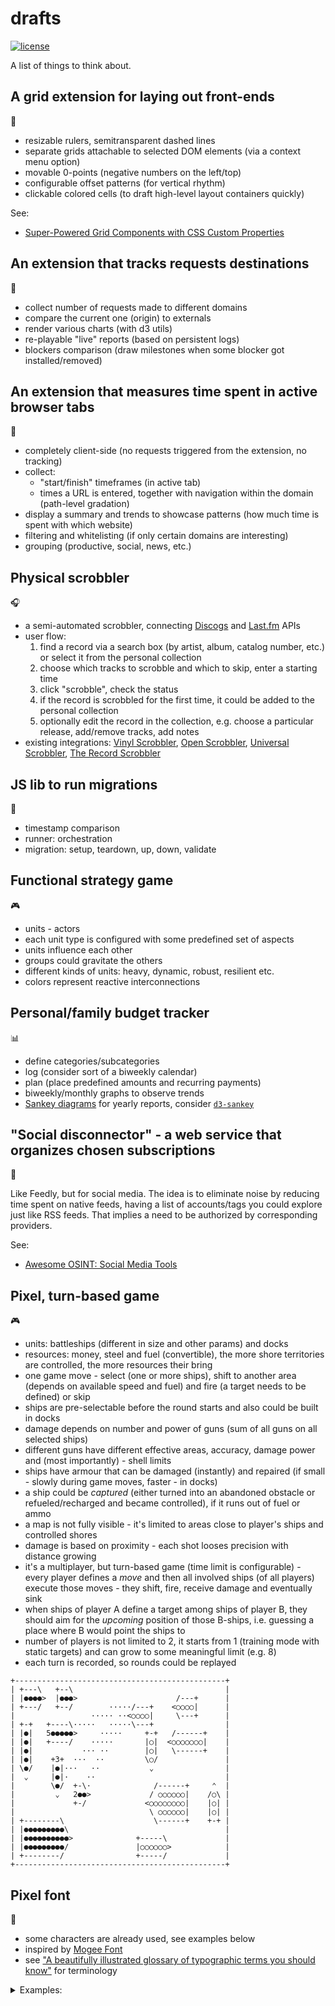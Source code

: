 # drafts

  [![license][license-image]][license-url]

A list of things to think about.

## A grid extension for laying out front-ends

🔧

* resizable rulers, semitransparent dashed lines
* separate grids attachable to selected DOM elements (via a context menu option)
* movable 0-points (negative numbers on the left/top)
* configurable offset patterns (for vertical rhythm)
* clickable colored cells (to draft high-level layout containers quickly)

See:

* [Super-Powered Grid Components with CSS Custom Properties](https://css-tricks.com/super-power-grid-components-with-css-custom-properties)

## An extension that tracks requests destinations

🔬

* collect number of requests made to different domains
* compare the current one (origin) to externals
* render various charts (with d3 utils)
* re-playable "live" reports (based on persistent logs)
* blockers comparison (draw milestones when some blocker got installed/removed)

## An extension that measures time spent in active browser tabs

🔬

* completely client-side (no requests triggered from the extension, no tracking)
* collect:
  * "start/finish" timeframes (in active tab)
  * times a URL is entered, together with navigation within the domain (path-level gradation)
* display a summary and trends to showcase patterns (how much time is spent with which website)
* filtering and whitelisting (if only certain domains are interesting)
* grouping (productive, social, news, etc.)

## Physical scrobbler

🎧

* a semi-automated scrobbler, connecting [Discogs](https://www.discogs.com/developers#page:database,header:database-search) and [Last.fm](https://www.last.fm/api/scrobbling) APIs
* user flow:
  1. find a record via a search box (by artist, album, catalog number, etc.) or select it from the personal collection
  1. choose which tracks to scrobble and which to skip, enter a starting time
  1. click "scrobble", check the status
  1. if the record is scrobbled for the first time, it could be added to the personal collection
  1. optionally edit the record in the collection, e.g. choose a particular release, add/remove tracks, add notes
* existing integrations: [Vinyl Scrobbler](https://vinylscrobbler.com/), [Open Scrobbler](https://github.com/elamperti/openwebscrobbler), [Universal Scrobbler](http://universalscrobbler.com/), [The Record Scrobbler](https://github.com/fptavares/scrobbler)

## JS lib to run migrations

🔧

* timestamp comparison
* runner: orchestration
* migration: setup, teardown, up, down, validate

## Functional strategy game

🎮

* units - actors
* each unit type is configured with some predefined set of aspects
* units influence each other
* groups could gravitate the others
* different kinds of units: heavy, dynamic, robust, resilient etc.
* colors represent reactive interconnections

## Personal/family budget tracker

📊

* define categories/subcategories
* log (consider sort of a biweekly calendar)
* plan (place predefined amounts and recurring payments)
* biweekly/monthly graphs to observe trends
* [Sankey diagrams](https://s.dou.ua/storage-files/sanky3.png) for yearly reports, consider [`d3-sankey`](https://github.com/d3/d3-sankey)

## "Social disconnector" - a web service that organizes chosen subscriptions

🔭

Like Feedly, but for social media.
The idea is to eliminate noise by reducing time spent on native feeds,
having a list of accounts/tags you could explore just like RSS feeds.
That implies a need to be authorized by corresponding providers.

See:

* [Awesome OSINT: Social Media Tools](https://github.com/jivoi/awesome-osint#social-media-tools)

## Pixel, turn-based game

🎮

* units: battleships (different in size and other params) and docks
* resources: money, steel and fuel (convertible), the more shore territories are controlled, the more resources their bring
* one game move - select (one or more ships), shift to another area (depends on available speed and fuel) and fire (a target needs to be defined) or skip
* ships are pre-selectable before the round starts and also could be built in docks
* damage depends on number and power of guns (sum of all guns on all selected ships)
* different guns have different effective areas, accuracy, damage power and (most importantly) - shell limits
* ships have armour that can be damaged (instantly) and repaired (if small - slowly during game moves, faster - in docks)
* a ship could be *captured* (either turned into an abandoned obstacle or refueled/recharged and became controlled), if it runs out of fuel or ammo
* a map is not fully visible - it's limited to areas close to player's ships and controlled shores
* damage is based on proximity - each shot looses precision with distance growing
* it's a multiplayer, but turn-based game (time limit is configurable) - every player defines a *move* and then all involved ships (of all players) execute those moves - they shift, fire, receive damage and eventually sink
* when ships of player A define a target among ships of player B, they should aim for the *upcoming* position of those B-ships, i.e. guessing a place where B would point the ships to
* number of players is not limited to 2, it starts from 1 (training mode with static targets) and can grow to some meaningful limit (e.g. 8)
* each turn is recorded, so rounds could be replayed

```
+-----------------------------------------------+
| +---\   +--\                                  |
| |●●●●>  |●●●>                      /---+      |
| +---/   +--/        ·····/---+    <○○○○|      |
|                 ····· ··<○○○○|     \---+      |
| +-+   +----\·····   ·····\---+                |
| |●|   5●●●●●>     ·····     +-+   /------+    |
| |●|   +----/    ·····       |○|  <○○○○○○○|    |
| |●|           ··· ··        |○|   \------+    |
| |●|    +3+  ···  ··         \○/               |
| \●/    |●|···   ··           ⌄                |
|  ⌄     |●|·    ··                             |
|        \●/  +-\·              /------+     ⌃  |
|         ⌄   2●●>             / ○○○○○○|    /○\ |
|             +-/             <○○○○○○○○|    |○| |
|                              \ ○○○○○○|    |○| |
| +--------\                    \------+    +-+ |
| |●●●●●●●●●\                                   |
| |●●●●●●●●●●>              +-----\             |
| |●●●●●●●●●/               |○○○○○○>            |
| +--------/                +-----/             |
+-----------------------------------------------+
```

## Pixel font

🎨

* some characters are already used, see examples below
* inspired by [Mogee Font](https://github.com/kuzminadya/mogeefont/)
* see ["A beautifully illustrated glossary of typographic terms you should know"](https://www.canva.com/learn/typography-terms/) for terminology

<details>
  <summary>Examples:</summary>

  <a href="https://avatars2.githubusercontent.com/u/48298354">
    <img
      src="https://avatars2.githubusercontent.com/u/48298354"
      width="115"
      alt="Minimalistic Games"
    />
  </a>

  <a href="https://avatars1.githubusercontent.com/u/48178221">
    <img
      src="https://avatars1.githubusercontent.com/u/48178221"
      width="115"
      alt="Music Stats"
    />
  </a>

  <a href="https://avatars1.githubusercontent.com/u/24212226">
    <img
      src="https://avatars1.githubusercontent.com/u/24212226"
      width="115"
      alt="Color Moose"
    />
  </a>
</details>

[license-image]: https://img.shields.io/github/license/oleksmarkh/drafts.svg?style=flat-square
[license-url]: https://github.com/oleksmarkh/drafts/blob/master/LICENSE
